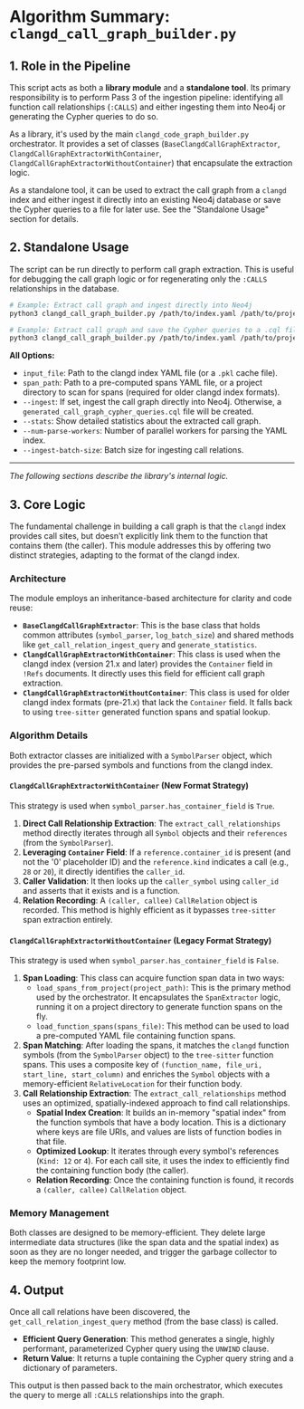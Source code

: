 # Algorithm Summary: `clangd_call_graph_builder.py`

## 1. Role in the Pipeline

This script acts as both a **library module** and a **standalone tool**. Its primary responsibility is to perform Pass 3 of the ingestion pipeline: identifying all function call relationships (`:CALLS`) and either ingesting them into Neo4j or generating the Cypher queries to do so.

As a library, it's used by the main `clangd_code_graph_builder.py` orchestrator. It provides a set of classes (`BaseClangdCallGraphExtractor`, `ClangdCallGraphExtractorWithContainer`, `ClangdCallGraphExtractorWithoutContainer`) that encapsulate the extraction logic.

As a standalone tool, it can be used to extract the call graph from a `clangd` index and either ingest it directly into an existing Neo4j database or save the Cypher queries to a file for later use. See the "Standalone Usage" section for details.

## 2. Standalone Usage

The script can be run directly to perform call graph extraction. This is useful for debugging the call graph logic or for regenerating only the `:CALLS` relationships in the database.

```bash
# Example: Extract call graph and ingest directly into Neo4j
python3 clangd_call_graph_builder.py /path/to/index.yaml /path/to/project/ --ingest

# Example: Extract call graph and save the Cypher queries to a .cql file
python3 clangd_call_graph_builder.py /path/to/index.yaml /path/to/project/
```

**All Options:**

*   `input_file`: Path to the clangd index YAML file (or a `.pkl` cache file).
*   `span_path`: Path to a pre-computed spans YAML file, or a project directory to scan for spans (required for older clangd index formats).
*   `--ingest`: If set, ingest the call graph directly into Neo4j. Otherwise, a `generated_call_graph_cypher_queries.cql` file will be created.
*   `--stats`: Show detailed statistics about the extracted call graph.
*   `--num-parse-workers`: Number of parallel workers for parsing the YAML index.
*   `--ingest-batch-size`: Batch size for ingesting call relations.

---
*The following sections describe the library's internal logic.*

## 3. Core Logic

The fundamental challenge in building a call graph is that the `clangd` index provides call sites, but doesn't explicitly link them to the function that contains them (the caller). This module addresses this by offering two distinct strategies, adapting to the format of the clangd index.

### Architecture

The module employs an inheritance-based architecture for clarity and code reuse:

*   **`BaseClangdCallGraphExtractor`**: This is the base class that holds common attributes (`symbol_parser`, `log_batch_size`) and shared methods like `get_call_relation_ingest_query` and `generate_statistics`.
*   **`ClangdCallGraphExtractorWithContainer`**: This class is used when the clangd index (version 21.x and later) provides the `Container` field in `!Refs` documents. It directly uses this field for efficient call graph extraction.
*   **`ClangdCallGraphExtractorWithoutContainer`**: This class is used for older clangd index formats (pre-21.x) that lack the `Container` field. It falls back to using `tree-sitter` generated function spans and spatial lookup.

### Algorithm Details

Both extractor classes are initialized with a `SymbolParser` object, which provides the pre-parsed symbols and functions from the clangd index.

#### `ClangdCallGraphExtractorWithContainer` (New Format Strategy)

This strategy is used when `symbol_parser.has_container_field` is `True`.

1.  **Direct Call Relationship Extraction**: The `extract_call_relationships` method directly iterates through all `Symbol` objects and their `references` (from the `SymbolParser`).
2.  **Leveraging `Container` Field**: If a `reference.container_id` is present (and not the '0' placeholder ID) and the `reference.kind` indicates a call (e.g., `28` or `20`), it directly identifies the `caller_id`.
3.  **Caller Validation**: It then looks up the `caller_symbol` using `caller_id` and asserts that it exists and is a function.
4.  **Relation Recording**: A `(caller, callee)` `CallRelation` object is recorded. This method is highly efficient as it bypasses `tree-sitter` span extraction entirely.

#### `ClangdCallGraphExtractorWithoutContainer` (Legacy Format Strategy)

This strategy is used when `symbol_parser.has_container_field` is `False`.

1.  **Span Loading**: This class can acquire function span data in two ways:
    *   `load_spans_from_project(project_path)`: This is the primary method used by the orchestrator. It encapsulates the `SpanExtractor` logic, running it on a project directory to generate function spans on the fly.
    *   `load_function_spans(spans_file)`: This method can be used to load a pre-computed YAML file containing function spans.
2.  **Span Matching**: After loading the spans, it matches the `clangd` function symbols (from the `SymbolParser` object) to the `tree-sitter` function spans. This uses a composite key of `(function_name, file_uri, start_line, start_column)` and enriches the `Symbol` objects with a memory-efficient `RelativeLocation` for their function body.
3.  **Call Relationship Extraction**: The `extract_call_relationships` method uses an optimized, spatially-indexed approach to find call relationships.
    *   **Spatial Index Creation**: It builds an in-memory "spatial index" from the function symbols that have a body location. This is a dictionary where keys are file URIs, and values are lists of function bodies in that file.
    *   **Optimized Lookup**: It iterates through every symbol's references (`Kind: 12` or `4`). For each call site, it uses the index to efficiently find the containing function body (the caller).
    *   **Relation Recording**: Once the containing function is found, it records a `(caller, callee)` `CallRelation` object.

### Memory Management

Both classes are designed to be memory-efficient. They delete large intermediate data structures (like the span data and the spatial index) as soon as they are no longer needed, and trigger the garbage collector to keep the memory footprint low.

## 4. Output

Once all call relations have been discovered, the `get_call_relation_ingest_query` method (from the base class) is called.

-   **Efficient Query Generation**: This method generates a single, highly performant, parameterized Cypher query using the `UNWIND` clause.
-   **Return Value**: It returns a tuple containing the Cypher query string and a dictionary of parameters.

This output is then passed back to the main orchestrator, which executes the query to merge all `:CALLS` relationships into the graph.